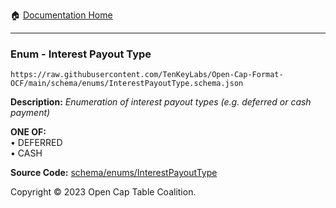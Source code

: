 :house: [Documentation Home](../../../README.md)

---

### Enum - Interest Payout Type

`https://raw.githubusercontent.com/TenKeyLabs/Open-Cap-Format-OCF/main/schema/enums/InterestPayoutType.schema.json`

**Description:** _Enumeration of interest payout types (e.g. deferred or cash payment)_

**ONE OF:**</br>&bull; DEFERRED </br>&bull; CASH

**Source Code:** [schema/enums/InterestPayoutType](../../../../schema/enums/InterestPayoutType.schema.json)

Copyright © 2023 Open Cap Table Coalition.
